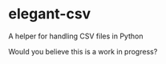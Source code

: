 # elegant-csv
A helper for handling CSV files in Python

Would you believe this is a work in progress?

